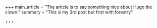 +++
main_article = "The article is to say something nice about Hugo the clown."
summary = "This is my 3rd post but first with forestry"

+++
